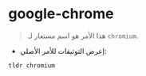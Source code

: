 # google-chrome

> هذا الأمر هو اسم مستعار لـ `chromium`.

- إعرض التوثيقات للأمر الأصلي:

`tldr chromium`
